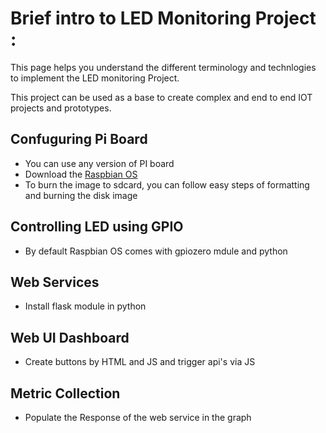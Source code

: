 # Brief intro to LED Monitoring Project :

This page helps you understand the different terminology and technlogies to implement the LED monitoring Project.

This project can be used as a base to create complex and end to end IOT projects and prototypes.

## Confuguring Pi Board

* You can use any version of PI board
* Download the [Raspbian OS](https://www.raspberrypi.org/downloads/)
* To burn the image to sdcard, you can follow easy steps of formatting and burning the disk image

## Controlling LED using GPIO

* By default Raspbian OS comes with gpiozero mdule and python

## Web Services

* Install flask module in python

## Web UI Dashboard

* Create buttons by HTML and JS and trigger api's via JS

## Metric Collection 

* Populate the Response of the web service in the graph 
